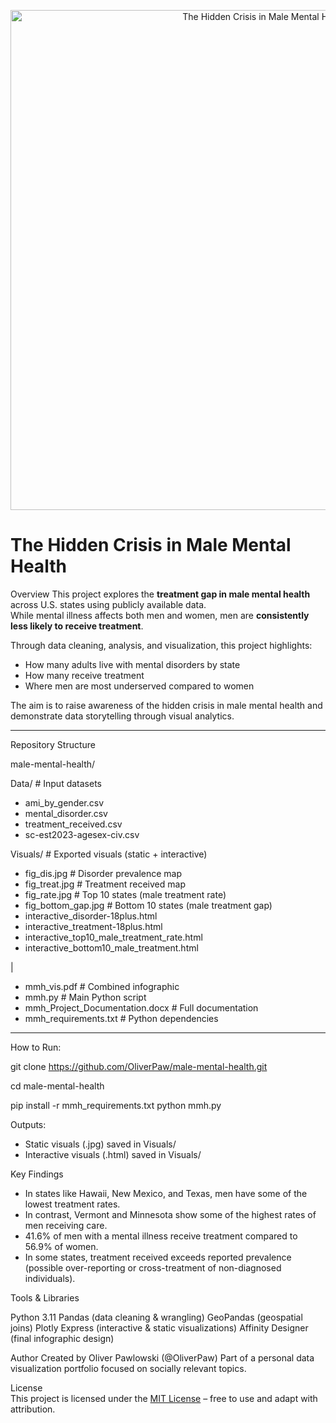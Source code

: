 <p align="center">
  <img src="assets/cover.png" alt="The Hidden Crisis in Male Mental Health" width="800">
</p>

# The Hidden Crisis in Male Mental Health


Overview
This project explores the **treatment gap in male mental health** across U.S. states using publicly available data.  
While mental illness affects both men and women, men are **consistently less likely to receive treatment**.  

Through data cleaning, analysis, and visualization, this project highlights:
- How many adults live with mental disorders by state  
- How many receive treatment  
- Where men are most underserved compared to women  

The aim is to raise awareness of the hidden crisis in male mental health and demonstrate data storytelling through visual analytics.

---

Repository Structure

male-mental-health/

Data/ # Input datasets
- ami_by_gender.csv
- mental_disorder.csv
- treatment_received.csv
- sc-est2023-agesex-civ.csv

Visuals/ # Exported visuals (static + interactive)
- fig_dis.jpg # Disorder prevalence map
- fig_treat.jpg # Treatment received map
- fig_rate.jpg # Top 10 states (male treatment rate)
- fig_bottom_gap.jpg # Bottom 10 states (male treatment gap)
- interactive_disorder-18plus.html
- interactive_treatment-18plus.html
- interactive_top10_male_treatment_rate.html
- interactive_bottom10_male_treatment.html

|

- mmh_vis.pdf # Combined infographic
- mmh.py # Main Python script
- mmh_Project_Documentation.docx # Full documentation
- mmh_requirements.txt # Python dependencies

---

How to Run:

git clone https://github.com/OliverPaw/male-mental-health.git

cd male-mental-health

pip install -r mmh_requirements.txt
python mmh.py

Outputs:
- Static visuals (.jpg) saved in Visuals/
- Interactive visuals (.html) saved in Visuals/

Key Findings
- In states like Hawaii, New Mexico, and Texas, men have some of the lowest treatment rates.
- In contrast, Vermont and Minnesota show some of the highest rates of men receiving care.
- 41.6% of men with a mental illness receive treatment compared to 56.9% of women.
- In some states, treatment received exceeds reported prevalence (possible over-reporting or cross-treatment of non-diagnosed individuals).

Tools & Libraries

Python 3.11
Pandas (data cleaning & wrangling)
GeoPandas (geospatial joins)
Plotly Express (interactive & static visualizations)
Affinity Designer (final infographic design)

Author
Created by Oliver Pawlowski (@OliverPaw)
Part of a personal data visualization portfolio focused on socially relevant topics.

License  
This project is licensed under the [MIT License](https://opensource.org/licenses/MIT) – free to use and adapt with attribution.
